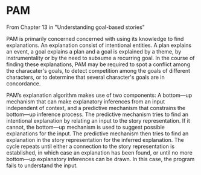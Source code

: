 # PAM

From Chapter 13 in "Understanding goal-based stories"

PAM is primarily concerned concerned with using its knowledge to find explanations. An explanation consist of intentional entities. A plan explains an event, a goal explains a plan and a goal is explained by a theme, by instrumentality or by the need to subsume a recurring goal. In the course of finding these explanations, PAM may be required to spot a conflict among the characater's goals, to detect competition among the goals of different characters, or to determine that several character's goals are in concordance.

PAM’s explanation algorithm makes use of two components: A bottom—up mechanism that can make explanatory inferences from an input independent of context, and a predictive mechanism that constrains the bottom—up inference process. The predictive mechanism tries to find an intentional explanation by relating an input to the story representation. If it cannot, the bottom—up mechanism is used to suggest possible explanations for the input. The predictive mechanism then tries to find an explanation in the story representation for the inferred explanation. The cycle repeats until either a connection to the story representation is established, in which case an explanation has been found, or until no more bottom—up explanatory inferences can be drawn. In this case, the program fails to understand the input.


